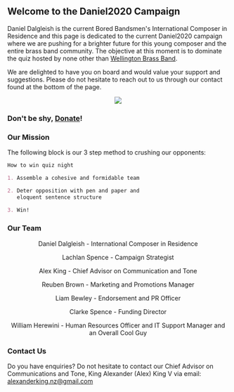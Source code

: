 ## Welcome to the Daniel2020 Campaign

Daniel Dalgleish is the current Bored Bandsmen's International Composer in Residence and this page is dedicated to the current Daniel2020 campaign where we are pushing for a brighter future for this young composer and the entire brass band community. The objective at this moment is to dominate the quiz hosted by none other than [Wellington Brass Band](http://www.wellingtonbrass.net.nz/).

We are delighted to have you on board and would value your support and suggestions. Please do not hesitate to reach out to us through our contact found at the bottom of the page.
<p align="center">
  <img src= "https://media-exp1.licdn.com/dms/image/C5103AQFxZKsZ_yr_Hg/profile-displayphoto-shrink_200_200/0?e=1592438400&v=beta&t=ZPR1m_70gR0mkYUaqXeEh5QFc91nNPZqNnhbuB4BWGA"/>
</p>

### Don't be shy, [Donate](https://youtu.be/G51hsPZMsFA?t=226)!

### Our Mission

The following block is our 3 step method to crushing our opponents:

```markdown
How to win quiz night

1. Assemble a cohesive and formidable team

2. Deter opposition with pen and paper and 
   eloquent sentence structure
   
3. Win!
```

### Our Team

<p align="center">
  Daniel Dalgleish  - International Composer in Residence
</p>
<p align="center">
  Lachlan Spence    - Campaign Strategist
</p>
<p align="center">
  Alex King         - Chief Advisor on Communication and Tone
</p>
<p align="center">
  Reuben Brown      - Marketing and Promotions Manager
</p>
<p align="center">
  Liam Bewley       - Endorsement and PR Officer
</p>
<p align="center">
  Clarke Spence     - Funding Director
</p>
<p align="center">
  William Herewini  - Human Resources Officer and IT Support Manager and an Overall Cool Guy
</p>

### Contact Us

Do you have enquiries?
Do not hesitate to contact our Chief Advisor on Communications and Tone, King Alexander (Alex) King V via email:
alexanderking.nz@gmail.com
